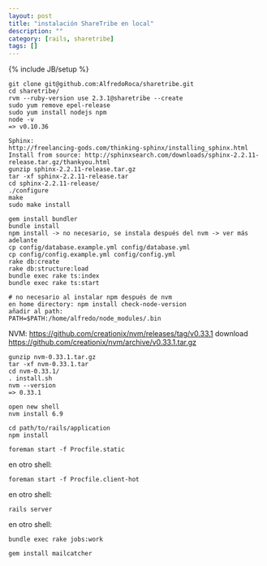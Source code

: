 ```yaml
---
layout: post
title: "instalación ShareTribe en local"
description: ""
category: [rails, sharetribe]
tags: []
---
```

{% include JB/setup %}

    git clone git@github.com:AlfredoRoca/sharetribe.git
    cd sharetribe/
    rvm --ruby-version use 2.3.1@sharetribe --create
    sudo yum remove epel-release
    sudo yum install nodejs npm
    node -v
    => v0.10.36

    Sphinx:
    http://freelancing-gods.com/thinking-sphinx/installing_sphinx.html
    Install from source: http://sphinxsearch.com/downloads/sphinx-2.2.11-release.tar.gz/thankyou.html
    gunzip sphinx-2.2.11-release.tar.gz
    tar -xf sphinx-2.2.11-release.tar
    cd sphinx-2.2.11-release/
    ./configure
    make
    sudo make install

    gem install bundler
    bundle install
    npm install -> no necesario, se instala después del nvm -> ver más adelante
    cp config/database.example.yml config/database.yml
    cp config/config.example.yml config/config.yml
    rake db:create
    rake db:structure:load
    bundle exec rake ts:index
    bundle exec rake ts:start

    # no necesario al instalar npm después de nvm
    en home directory: npm install check-node-version
    añadir al path:
    PATH=$PATH:/home/alfredo/node_modules/.bin

NVM: <https://github.com/creationix/nvm/releases/tag/v0.33.1>
download <https://github.com/creationix/nvm/archive/v0.33.1.tar.gz>

    gunzip nvm-0.33.1.tar.gz
    tar -xf nvm-0.33.1.tar
    cd nvm-0.33.1/
    . install.sh
    nvm --version
    => 0.33.1

    open new shell
    nvm install 6.9

    cd path/to/rails/application
    npm install

    foreman start -f Procfile.static

en otro shell: 
    
    foreman start -f Procfile.client-hot

en otro shell: 

    rails server

en otro shell: 

    bundle exec rake jobs:work

    gem install mailcatcher

